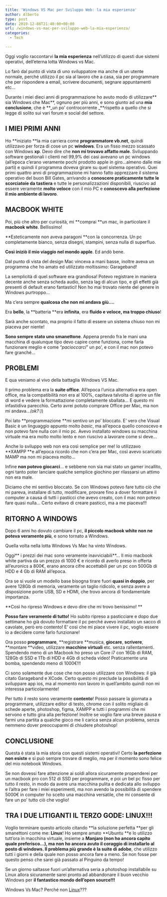 ```yaml
---
title: 'Windows VS Mac per Sviluppo Web: la mia esperienza'
author: Alberto
type: post
date: 2019-12-08T21:40:00+00:00
url: /windows-vs-mac-per-sviluppo-web-la-mia-esperienza/
categories:
  - Tech

---
```

Oggi voglio raccontarvi **la mia esperienza** nell’utilizzo di questi due sistemi operativi, dell’eterna lotta Windows vs Mac.

Lo farò dal punto di vista di uno sviluppatore ma anche di un utente normale, perché utilizzo il pc sia al lavoro che a casa, sia per programmare che per rispondere a email, scrivere documenti, segnare appuntamenti etc…

Durante i miei dieci anni di programmazione ho avuto modo di utilizzare** sia Windows che Mac**, ognuno per più anni, e sono giunto ad una **mia conclusione**, che è **_un po’ controcorrente _**rispetto a quello che si legge di solito sui vari forum e social del settore.

## I MIEI PRIMI ANNI

Ho **iniziato **la mia carriera come **programmatore vb.net**, quindi utilizzavo per forza di cose un pc **windows**. Era un fisso mezzo scassato con Windows **xp**. Devo dire che **non mi trovavo affatto male**. Sviluppando software gestionali i clienti nel 99,9% dei casi avevano un pc windows (all’epoca c’erano veramente pochi prodotto apple in giro…almeno dalle mie parti) e quindi il programma doveva girare su quel sistema operativo. Quei primi quattro anni di programmazione mi hanno fatto apprezzare il sistema operativo del buon Bill Gates, arrivando a **conoscere **praticamente** tutte le scorciatoie da tastiera** e tutte le personalizzazioni disponibili, riuscivo ad essere veramente **molto veloce** con il mio PC e **conoscevo alla perfezione il mio ambiente di lavoro**.

## MACBOOK WHITE

Poi, più che altro per curiosità, mi **comprai **un mac, in particolare il **macbook white**. Bellissimo!

**Esteticamente non aveva paragoni **con la concorrenza. Un pc completamente bianco, senza disegni, stampini, senza nulla di superfluo.

**Così iniziò il mio viaggio nel mondo apple**. Ed andò bene.

Dal punto di vista del design Mac vinceva a mani basse, inoltre aveva un programma che ho amato ed utilizzato moltissimo: Garageband!

La semplicità di quel software era grandiosa! Potevo registrare in maniera decente anche senza scheda audio, senza lag di alcun tipo, e gli effetti già presenti di default erano fantastici! Non ho mai trovato niente del genere in Windows purtroppo…

Ma c’era sempre **qualcosa che non mi andava giù….**

Era **bello**, la **batteria **era **infinita**, era **fluido **e **veloce**, ma** troppo chiuso**!

Sarà anche scontato, ma proprio il fatto di essere un sistema chiuso non mi piaceva per niente!

**Sono sempre stato uno smanettone**. Appena prendo fra le mani una macchina di qualunque tipo devo capire come funziona, come farla funzionare meglio e come “_pacioccarci_” un po’, e con il mac non potevo fare granché…

## PROBLEMI

E qua veniamo al vivo della battaglia Windows VS Mac.

Il primo problema era la **suite office**. All’epoca l’unica alternativa era open office, ma la compatibilità non era al 100%, capitava talvolta di aprire un file di word e vedere la formattazione completamente sballata… E questo mi infastidiva parecchio. Certo avrei potuto comprare Office per Mac, ma non mi andava…_(ok?:)_)

Poi lato **programmazione **mi sentivo un po’ bloccato. E’ vero che Visual Basic è un linguaggio appunto molto _basic_, ma all’epoca quello conoscevo e non potevo fare nulla con il mio pc. Avevo installato windows su macchina virtuale ma era molto molto lento e non riuscivo a lavorare come si deve…

Anche lo sviluppo web non era così semplice per me! Io utilizzavo **XAMPP **e all’epoca ricordo che non c’era per Mac, così avevo scaricato MAMP ma non mi piaceva molto…

Infine **non potevo giocarci**… e sebbene non sia mai stato un gamer incallito, ogni tanto poter lanciare qualche semplice giochino per rilassarsi un attimo non era male.

Diciamo che mi sentivo bloccato. Se con Windows potevo fare tutto ciò che mi pareva, installare di tutto, modificare, provare fino a dover formattare il computer a causa di tutti i pasticci che avevo creato, con il mac non potevo fare quasi nulla… Certo evitavo di creare pasticci, ma a me piaceva!!!

## RITORNO A WINDOWS

Dopo 6 anni ho dovuto cambiare il pc, **il piccolo macbook white non ne poteva veramente più**, e sono tornato a Windows.

Quella volta nella lotta Windows Vs Mac ha vinto Windows.

Oggi** i prezzi dei mac sono veramente inavviciabili**… Il mio macbook white partiva da un prezzo di 1000 € e ricordo di averlo preso in offerta all’euronics a 800€, erano ancora cifre accettabili per un pc con 500Gb di HDD e 4 Gb di RAM all’epoca.

Ora se si vuole un modello base bisogna tirare fuori **quasi in doppio**, per avere 128Gb di memoria, veramente un taglio ridicolo, e senza avere a disposizione porte USB, SD e HDMI, che trovo ancora di fondamentale importanza.

**Così ho ripreso Windows e devo dire che mi trovo benissimo! **

**Posso fare veramente di tutto!** Ho subito ripreso a pasticciare e dopo due settimane ho già dovuto formattare il pc perché avevo installato un sacco di cavolate, però ero contento! E’ così che mi piace vivere il pc, voglio essere io a decidere come farlo funzionare!

Ora posso **programmare**, **registrare **musica,  **giocare**,  **scrivere**,  **montare **video, utilizzare **macchine virtuali** etc. senza rallentamenti. Spendendo meno di un Macbook ho preso un Core i7 con 16Gb di RAM, 128Gb di SSD e 1Tb di HDD e 4Gb di scheda video! Praticamente una bomba, spendendo meno di 1000€!!!

Ci sono solamente due cose che non posso utilizzare con Windows: il già citato Garageband e XCode. Certo questo mi preclude la possibilità di sviluppare app ios, ma al momento non lavoro in quell’ambito quindi non mi interessa particolarmente!

Per tutto il resto sono veramente **contento**! Posso passare la giornata a programmare, utilizzare editor di testo, chrome con il solito migliaio di schede aperte, photoshop, figma, XAMPP e tutti i programmi che mi servono e tutto gira alla perfezione! Inoltre se voglio fare una breve pausa e farmi una partita a qualche gioco me li carica senza alcun problema, senza nemmeno dover preoccuparmi di chiudere photoshop!

## CONCLUSIONE

Questa è stata la mia storia con questi sistemi operativi! Certo **la perfezione non esiste** e si può sempre trovare di meglio, ma per il momento sono felice del mio notebook Windows.

Se non dovessi fare attenzione ai soldi allora sicuramente propenderei per un macbook pro con 512 di SSD per programmare, e poi un bel pc fisso per tutto il resto, in modo da avere una macchina pulita e dedicata allo sviluppo e l’altra per fare i miei esperimenti, ma non avendo la possibilità di spendere 5000€ in computer ho scelto una macchina versatile, che mi consente di fare un po’ tutto ciò che voglio!

## TRA I DUE LITIGANTI IL TERZO GODE: LINUX!!!

Voglio terminare questo articolo citando **la soluzione perfetta **per gli smanettoni come me: **Linux**! Ho sempre amato **Ubuntu **e lo utilizzo tutt’ora in macchina virtuale, insieme a **Manjaro **(non ho ancora capito quale preferisco…), ma non ho ancora avuto il coraggio di installarlo al posto di windows. Il problema più grande è la** suite di adobe**, che utilizzo tutti i giorni e della quale non posso ancora fare a meno. Se non fosse per questo penso che sarei già passato al Pinguino da tempo!

Se un giorno saltasse fuori un’alternativa seria a photoshop installabile su Linux allora sicuramente sarei pronto ad abbandonare il buon vecchio Windows per **il fantastico mondo dell’open source!!!**

Windows Vs Mac? Perché non [Linux][1]???

 [1]: /perche-dovremmo-tutti-passare-a-linux-e-perche-non-lo-facciamo/